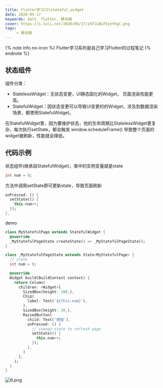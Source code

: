 ```yaml
---
title: Flutter学习(2)stateful_widget
date: 2020-05-17
keywords: dart, flutter, 移动端
cover: https://i.loli.net/2020/05/17/z5FJLBw7kjeYhgC.png
tags:
     - 移动端
---
```



{% note info no-icon %}
Flutter学习系列是自己学习Flutter的过程笔记
{% endnote %}

## 状态组件

组件分类：
  - StatelessWidget：无状态变更，UI静态固化的Widget， 页面渲染性能更高。 
  - StatefulWidget：因状态变更可以导致UI变更的的Widget，涉及到数据渲染场景，都使用StatefulWidget。

在StatefulWidget里，因为要维护状态，他的生命周期比StatelessWidget更复杂，每次执行setState，都会触发 window.scheduleFrame() 导致整个页面的widget被刷新，性能就会降低。

## 代码示例

状态组件(继承自StatefulWidget)，类中的实例变量就是state
```dart
int num = 0;
```

方法中调用setState即可更新state，导致页面刷新
```dart
onPressed: () {
  setState(() {
    this.num++;
  });
},
```

demo
```dart
class MyStatefulPage extends StatefulWidget {
  @override
  _MyStatefulPageState createState() => _MyStatefulPageState();
}

class _MyStatefulPageState extends State<MyStatefulPage> {
  // state
  int num = 0;

  @override
  Widget build(BuildContext context) {
    return Column(
      children: <Widget>[
        SizedBox(height: 200,),
        Chip(
          label: Text('${this.num}'),
        ),
        SizedBox(height: 20,),
        RaisedButton(
          child: Text('按钮'),
          onPressed: () {
            // change state to refresh page
            setState(() {
              this.num++;
            });
          },
        )
      ],
    );
  }
}
```

![6.png](https://i.loli.net/2020/05/19/wOxBu9epQYNM8WX.png)